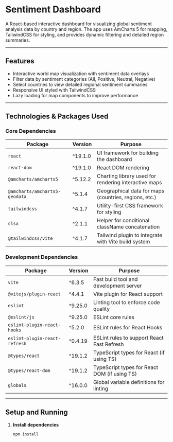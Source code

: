 # Sentiment Dashboard

A React-based interactive dashboard for visualizing global sentiment analysis data by country and region. The app uses AmCharts 5 for mapping, TailwindCSS for styling, and provides dynamic filtering and detailed region summaries.

---

## Features

- Interactive world map visualization with sentiment data overlays
- Filter data by sentiment categories (All, Positive, Neutral, Negative)
- Select countries to view detailed regional sentiment summaries
- Responsive UI styled with TailwindCSS
- Lazy loading for map components to improve performance

---

## Technologies & Packages Used

### Core Dependencies

| Package                   | Version     | Purpose                                                |
|---------------------------|-------------|--------------------------------------------------------|
| `react`                   | ^19.1.0     | UI framework for building the dashboard                |
| `react-dom`               | ^19.1.0     | React DOM rendering                                     |
| `@amcharts/amcharts5`     | ^5.12.2     | Charting library used for rendering interactive maps   |
| `@amcharts/amcharts5-geodata` | ^5.1.4  | Geographical data for maps (countries, regions, etc.) |
| `tailwindcss`             | ^4.1.7      | Utility-first CSS framework for styling                 |
| `clsx`                    | ^2.1.1      | Helper for conditional className concatenation         |
| `@tailwindcss/vite`       | ^4.1.7      | Tailwind plugin to integrate with Vite build system    |

### Development Dependencies

| Package                   | Version     | Purpose                                                |
|---------------------------|-------------|--------------------------------------------------------|
| `vite`                    | ^6.3.5      | Fast build tool and development server                  |
| `@vitejs/plugin-react`    | ^4.4.1      | Vite plugin for React support                            |
| `eslint`                  | ^9.25.0     | Linting tool to enforce code quality                     |
| `@eslint/js`              | ^9.25.0     | ESLint core rules                                       |
| `eslint-plugin-react-hooks` | ^5.2.0    | ESLint rules for React Hooks                             |
| `eslint-plugin-react-refresh` | ^0.4.19 | ESLint rules to support React Fast Refresh              |
| `@types/react`            | ^19.1.2     | TypeScript types for React (if using TS)                 |
| `@types/react-dom`        | ^19.1.2     | TypeScript types for React DOM (if using TS)             |
| `globals`                 | ^16.0.0     | Global variable definitions for linting                   |

---

## Setup and Running

1. **Install dependencies**

   ```bash
   npm install
